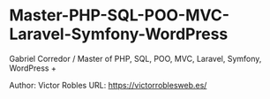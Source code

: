 # Master-PHP-SQL-POO-MVC-Laravel-Symfony-WordPress
Gabriel Corredor / Master of PHP, SQL, POO, MVC, Laravel, Symfony, WordPress +

Author: Victor Robles
URL: https://victorroblesweb.es/
